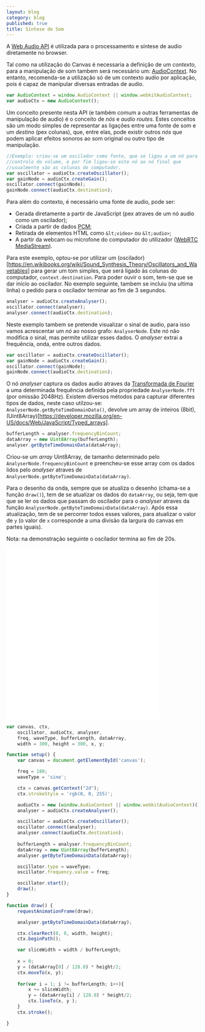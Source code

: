 ```yaml
---
layout: blog
category: blog
published: true
title: Síntese de Som
---
```


A [Web Audio API](https://developer.mozilla.org/en-US/docs/Web/API/Web_Audio_API) é utilizada para o processamento e síntese de audio diretamente no browser.

Tal como na utilização do Canvas é necessaria a definição de um _contexto_, para a manipulação de som tambem será necessário um: [AudioContext](https://developer.mozilla.org/en/docs/Web/API/AudioContext). No entanto, recomenda-se a utilização só de um contexto audio por aplicação, pois é capaz de manipular diversas entradas de audio.

```javascript
var AudioContext = window.AudioContext || window.webkitAudioContext;
var audioCtx = new AudioContext();
```

Um conceito presente nesta API (e também comum a outras ferramentas de manipulação de audio) é o conceito de _nós_ e _audio routes_. Estes conceitos são um modo simples de representar as ligações entre uma fonte de som e um _destino_ (pex colunas), que, entre elas, pode existir outros _nós_ que podem aplicar efeitos sonoros ao som original ou outro tipo de manipulação.

```javascript
//Exemplo: criou-se um oscilador como fonte, que se ligou a um nó para 
//controlo do volume, e por fim ligou-se este nó ao nó final que 
//usualmente são as colunas do computador.
var oscillator = audioCtx.createOscillator();
var gainNode = audioCtx.createGain();
oscillator.connect(gainNode);
gainNode.connect(audioCtx.destination);
```

Para além do contexto, é necessário uma fonte de audio, pode ser:

* Gerada diretamente a partir de JavaScript (pex atraves de um nó audio como um oscilador);
* Criada a partir de dados [PCM](https://en.wikipedia.org/wiki/Pulse-code_modulation);
* Retirada de elementos HTML como `&lt;video>` ou `&lt;audio>`;
* A partir da webcam ou microfone do computador do utilizador ([WebRTC MediaStream](https://developer.mozilla.org/en-US/docs/Web/API/Media_Streams_API#LocalMediaStream)).

Para este exemplo, optou-se por utilizar um (oscilador)[https://en.wikibooks.org/wiki/Sound_Synthesis_Theory/Oscillators_and_Wavetables] para gerar um tom simples, que será ligado às colunas do computador, `context.destination`. Para poder ouvir o som, tem-se que se dar início ao oscilador. No exemplo seguinte, tambem se incluiu (na ultima linha) o pedido para o oscilador terminar ao fim de 3 segundos. 

```javascript
analyser = audioCtx.createAnalyser();
oscillator.connect(analyser);
analyser.connect(audioCtx.destination);
```

Neste exemplo tambem se pretende visualizar o sinal de audio, para isso vamos acrescentar um _nó_ ao nosso grafo: `AnalyserNode`. Este nó não modifica o sinal, mas permite utilizar esses dados. O _analyser_ extrai a frequência, onda, entre outros dados. 

```javascript
var oscillator = audioCtx.createOscillator();
var gainNode = audioCtx.createGain();
oscillator.connect(gainNode);
gainNode.connect(audioCtx.destination);
```
O nó _analyser_ captura os dados audio atraves da [Transformada de Fourier](https://en.wikipedia.org/wiki/Fast_Fourier_transform) a uma determinada frequência definida pela propriedade `AnalyserNode.fft` (por omissão 2048Hz). Existem diversos métodos para capturar diferentes tipos de dados, neste caso utilzou-se: `AnalyserNode.getByteTimeDomainData()`, devolve um array de inteiros (8bit), (Uint8Array)[https://developer.mozilla.org/en-US/docs/Web/JavaScript/Typed_arrays].

```javascript
bufferLength = analyser.frequencyBinCount;
dataArray = new Uint8Array(bufferLength);
analyser.getByteTimeDomainData(dataArray);
```
Criou-se um _array_ Uint8Array, de tamanho determinado pelo `AnalyserNode.frequencyBinCount` e preencheu-se esse array com os dados lidos pelo _analyser_ atraves de `AnalyserNode.getByteTimeDomainData(dataArray)`.

Para o desenho da onda, sempre que se atualiza o desenho (chama-se a função `draw()`), tem de se atualizar os dados do `dataArray`, ou seja, tem que que se ler os dados que passam do oscilador para o _analyser_ atraves da função `AnalyserNode.getByteTimeDomainData(dataArray)`. Após essa atualização, tem de se percorrer todos esses valores, para atualizar o valor de `y` (o valor de `x` corresponde a uma divisão da largura do canvas em partes iguais).

Nota: na demonstração seguinte o oscilador termina ao fim de 20s.

<iframe id="frame_A_skeleton_template" src="{{site.baseurl}}/snippets/02soundSynth.html" width="400" height="450" frameborder="0"></iframe>


```javascript
var canvas, ctx,
    oscillator, audioCtx, analyser,
    freq, waveType, bufferLength, dataArray,
    width = 300, height = 300, x, y;

function setup() {
    var canvas = document.getElementById('canvas');

    freq = 180;
    waveType = 'sine';

    ctx = canvas.getContext("2d");
    ctx.strokeStyle = 'rgb(0, 0, 255)';

    audioCtx = new (window.AudioContext || window.webkitAudioContext)();
    analyser = audioCtx.createAnalyser();

    oscillator = audioCtx.createOscillator();
    oscillator.connect(analyser);
    analyser.connect(audioCtx.destination);
    
    bufferLength = analyser.frequencyBinCount;
    dataArray = new Uint8Array(bufferLength);
    analyser.getByteTimeDomainData(dataArray);

    oscillator.type = waveType;
    oscillator.frequency.value = freq;

    oscillator.start();
    draw();
}

function draw() {
    requestAnimationFrame(draw);

    analyser.getByteTimeDomainData(dataArray);

    ctx.clearRect(0, 0, width, height);
    ctx.beginPath();

    var sliceWidth = width / bufferLength;
    
    x = 0;
    y = (dataArray[0] / 128.0) * height/2;
    ctx.moveTo(x, y);
    
    for(var i = 1; i != bufferLength; i++){
        x += sliceWidth;
        y = (dataArray[i] / 128.0) * height/2;
        ctx.lineTo(x, y );
    }
    ctx.stroke();

}
```
